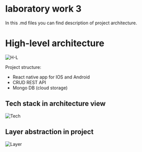 # laboratory work 3

In this .md files you can find description of project architecture.

# High-level architecture

![H-L](https://user-images.githubusercontent.com/38297806/72292292-c434b800-3659-11ea-9efb-0a651762bc4f.jpg)

Project structure:

- React native app for IOS and Android
- CRUD REST API
- Mongo DB (cloud storage)

## Tech stack in architecture view

![Tech](https://user-images.githubusercontent.com/38297806/72292363-eb8b8500-3659-11ea-8f54-db911031195d.jpg)

## Layer abstraction in project

![Layer](https://user-images.githubusercontent.com/38297806/72292341-df9fc300-3659-11ea-92f6-b9091d454f33.jpg)
